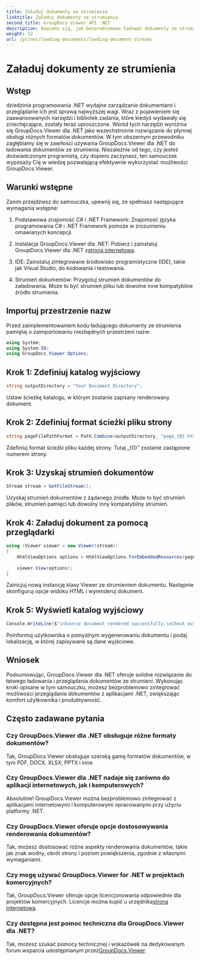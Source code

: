 ```yaml
---
title: Załaduj dokumenty ze strumienia
linktitle: Załaduj dokumenty ze strumienia
second_title: GroupDocs.Viewer API .NET
description: Dowiedz się, jak bezproblemowo ładować dokumenty ze strumieni za pomocą GroupDocs.Viewer dla .NET. Ulepsz swoje aplikacje .NET dzięki zaawansowanym możliwościom przeglądania dokumentów.
weight: 12
url: /pl/net/loading-documents/loading-document-stream/
---
```


# Załaduj dokumenty ze strumienia

## Wstęp
dziedzinie programowania .NET wydajne zarządzanie dokumentami i przeglądanie ich jest sprawą najwyższej wagi. Wraz z pojawieniem się zaawansowanych narzędzi i bibliotek zadania, które kiedyś wydawały się zniechęcające, zostały teraz uproszczone. Wśród tych narzędzi wyróżnia się GroupDocs.Viewer dla .NET jako wszechstronne rozwiązanie do płynnej obsługi różnych formatów dokumentów. W tym obszernym przewodniku zagłębiamy się w zawiłości używania GroupDocs.Viewer dla .NET do ładowania dokumentów ze strumienia. Niezależnie od tego, czy jesteś doświadczonym programistą, czy dopiero zaczynasz, ten samouczek wyposaży Cię w wiedzę pozwalającą efektywnie wykorzystać możliwości GroupDocs.Viewer.
## Warunki wstępne
Zanim przejdziesz do samouczka, upewnij się, że spełniasz następujące wymagania wstępne:
1. Podstawowa znajomość C# i .NET Framework: Znajomość języka programowania C# i .NET Framework pomoże w zrozumieniu omawianych koncepcji.
   
2.  Instalacja GroupDocs.Viewer dla .NET: Pobierz i zainstaluj GroupDocs.Viewer dla .NET z[strona internetowa](https://releases.groupdocs.com/viewer/net/).
3. IDE: Zainstaluj zintegrowane środowisko programistyczne (IDE), takie jak Visual Studio, do kodowania i testowania.
4. Strumień dokumentów: Przygotuj strumień dokumentów do załadowania. Może to być strumień pliku lub dowolne inne kompatybilne źródło strumienia.

## Importuj przestrzenie nazw
Przed zaimplementowaniem kodu ładującego dokumenty ze strumienia pamiętaj o zaimportowaniu niezbędnych przestrzeni nazw:
```csharp
using System;
using System.IO;
using GroupDocs.Viewer.Options;
```
## Krok 1: Zdefiniuj katalog wyjściowy
```csharp
string outputDirectory = "Your Document Directory";
```
Ustaw ścieżkę katalogu, w którym zostanie zapisany renderowany dokument.
## Krok 2: Zdefiniuj format ścieżki pliku strony
```csharp
string pageFilePathFormat = Path.Combine(outputDirectory, "page_{0}.html");
```
Zdefiniuj format ścieżki pliku każdej strony. Tutaj „{0}” zostanie zastąpione numerem strony.
## Krok 3: Uzyskaj strumień dokumentów
```csharp
Stream stream = GetFileStream();
```
Uzyskaj strumień dokumentów z żądanego źródła. Może to być strumień plików, strumień pamięci lub dowolny inny kompatybilny strumień.
## Krok 4: Załaduj dokument za pomocą przeglądarki
```csharp
using (Viewer viewer = new Viewer(stream)) 
{
    HtmlViewOptions options = HtmlViewOptions.ForEmbeddedResources(pageFilePathFormat);
    
    viewer.View(options);
}
```
Zainicjuj nową instancję klasy Viewer ze strumieniem dokumentu. Następnie skonfiguruj opcje widoku HTML i wyrenderuj dokument.
## Krok 5: Wyświetl katalog wyjściowy
```csharp
Console.WriteLine($"\nSource document rendered successfully.\nCheck output in {outputDirectory}.");
```
Poinformuj użytkownika o pomyślnym wygenerowaniu dokumentu i podaj lokalizację, w której zapisywane są dane wyjściowe.

## Wniosek
Podsumowując, GroupDocs.Viewer dla .NET oferuje solidne rozwiązanie do łatwego ładowania i przeglądania dokumentów ze strumieni. Wykonując kroki opisane w tym samouczku, możesz bezproblemowo zintegrować możliwości przeglądania dokumentów z aplikacjami .NET, zwiększając komfort użytkownika i produktywność.
## Często zadawane pytania
### Czy GroupDocs.Viewer dla .NET obsługuje różne formaty dokumentów?
Tak, GroupDocs.Viewer obsługuje szeroką gamę formatów dokumentów, w tym PDF, DOCX, XLSX, PPTX i inne.
### Czy GroupDocs.Viewer dla .NET nadaje się zarówno do aplikacji internetowych, jak i komputerowych?
Absolutnie! GroupDocs.Viewer można bezproblemowo zintegrować z aplikacjami internetowymi i komputerowymi opracowanymi przy użyciu platformy .NET.
### Czy GroupDocs.Viewer oferuje opcje dostosowywania renderowania dokumentów?
Tak, możesz dostosować różne aspekty renderowania dokumentów, takie jak znak wodny, obrót strony i poziom powiększenia, zgodnie z własnymi wymaganiami.
### Czy mogę używać GroupDocs.Viewer for .NET w projektach komercyjnych?
Tak, GroupDocs.Viewer oferuje opcje licencjonowania odpowiednie dla projektów komercyjnych. Licencje można kupić u urzędnika[strona internetowa](https://purchase.groupdocs.com/temporary-license/).
### Czy dostępna jest pomoc techniczna dla GroupDocs.Viewer dla .NET?
 Tak, możesz szukać pomocy technicznej i wskazówek na dedykowanym forum wsparcia udostępnianym przez[GroupDocs.Viewer](https://forum.groupdocs.com/c/viewer/9).